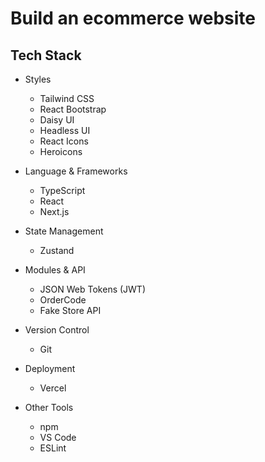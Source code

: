 # Build an ecommerce website

## Tech Stack

-   Styles

    -   Tailwind CSS
    -   React Bootstrap
    -   Daisy UI
    -   Headless UI
    -   React Icons
    -   Heroicons

-   Language & Frameworks

    -   TypeScript
    -   React
    -   Next.js

-   State Management

    -   Zustand

-   Modules & API

    -   JSON Web Tokens (JWT)
    -   OrderCode
    -   Fake Store API

-   Version Control

    -   Git

-   Deployment

    -   Vercel

-   Other Tools

    -   npm
    -   VS Code
    -   ESLint
